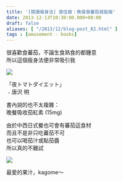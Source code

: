 ```yaml
---
title: '[閱讀瘦身法] 食住瘦：晚餐食蕃茄就能瘦'
date: 2013-12-13T10:30:00.000+08:00
draft: false
aliases: [ "/2013/12/blog-post_82.html" ]
tags : [amusement - books]
---
```


很喜歡食蕃茄，不論生食熟食的都鍾意  
所以這個瘦身法便非常吸引我    

[![](https://2.bp.blogspot.com/-CN8aQii-OhA/XCdhIUdJmlI/AAAAAAAACow/-iAOVlyKBwQeFQzRWbJ7fYHo8vhBMhlOACLcBGAs/s640/18.jpg)](https://2.bp.blogspot.com/-CN8aQii-OhA/XCdhIUdJmlI/AAAAAAAACow/-iAOVlyKBwQeFQzRWbJ7fYHo8vhBMhlOACLcBGAs/s1600/18.jpg)

「夜トマトダイエット」  
﹣唐沢 明  
  
書內說的也不太複雜：  
晚餐吸收茄紅素 (15mg)   
  
由於中西日式餐也可會有蕃茄這食材   
而且不是非只吃蕃茄不可  
也可以喝茄汁或點茄醬   
所以真的不難試   

[![](https://2.bp.blogspot.com/-nD5bYnRxE4o/XCdhOdHtDnI/AAAAAAAACo4/ECXjfaGjiJYetmNdb0j6HiJkmnPOzpNDgCLcBGAs/s640/19.jpg)](https://2.bp.blogspot.com/-nD5bYnRxE4o/XCdhOdHtDnI/AAAAAAAACo4/ECXjfaGjiJYetmNdb0j6HiJkmnPOzpNDgCLcBGAs/s1600/19.jpg)

最愛的果汁，kagome～
